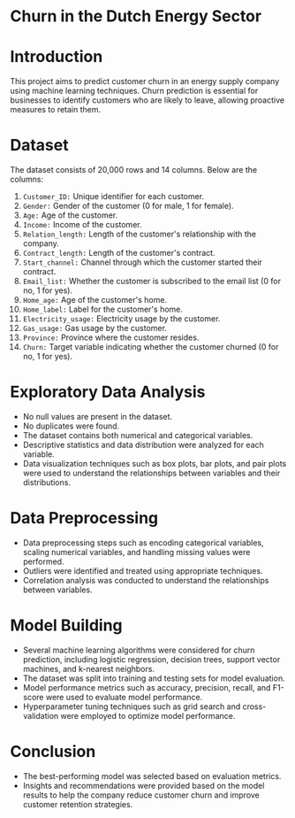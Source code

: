 # Churn in the Dutch Energy Sector

# Introduction

This project aims to predict customer churn in an energy supply company using machine learning techniques. Churn prediction is essential for businesses to identify customers who are likely to leave, allowing proactive measures to retain them.

# Dataset

The dataset consists of 20,000 rows and 14 columns. Below are the columns:

1. `Customer_ID:` Unique identifier for each customer.
2. `Gender:` Gender of the customer (0 for male, 1 for female).
3. `Age:` Age of the customer.
4. `Income:` Income of the customer.
5. `Relation_length:` Length of the customer's relationship with the company.
6. `Contract_length:` Length of the customer's contract.
7. `Start_channel:` Channel through which the customer started their contract.
8. `Email_list:` Whether the customer is subscribed to the email list (0 for no, 1 for yes).
9. `Home_age:` Age of the customer's home.
10. `Home_label:` Label for the customer's home.
11. `Electricity_usage:` Electricity usage by the customer.
12. `Gas_usage:` Gas usage by the customer.
13. `Province:` Province where the customer resides.
14. `Churn:` Target variable indicating whether the customer churned (0 for no, 1 for yes).


# Exploratory Data Analysis

- No null values are present in the dataset.
- No duplicates were found.
- The dataset contains both numerical and categorical variables.
- Descriptive statistics and data distribution were analyzed for each variable.
- Data visualization techniques such as box plots, bar plots, and pair plots were used to understand the relationships between variables and their distributions.


# Data Preprocessing

- Data preprocessing steps such as encoding categorical variables, scaling numerical variables, and handling missing values were performed.
- Outliers were identified and treated using appropriate techniques.
- Correlation analysis was conducted to understand the relationships between variables.


# Model Building

- Several machine learning algorithms were considered for churn prediction, including logistic regression, decision trees, support vector machines, and k-nearest neighbors.
- The dataset was split into training and testing sets for model evaluation.
- Model performance metrics such as accuracy, precision, recall, and F1-score were used to evaluate model performance.
- Hyperparameter tuning techniques such as grid search and cross-validation were employed to optimize model performance.


# Conclusion

- The best-performing model was selected based on evaluation metrics.
- Insights and recommendations were provided based on the model results to help the company reduce customer churn and improve customer retention strategies.
